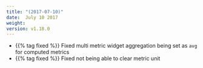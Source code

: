```yaml
---
title: "(2017-07-10)"
date:  July 10 2017
weight:
version: v1.18.0
---
```


- {{% tag fixed %}} Fixed multi metric widget aggregation being set as `avg` for computed metrics
- {{% tag fixed %}} Fixed not being able to clear metric unit
